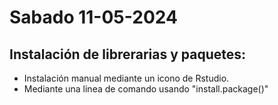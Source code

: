 
# Sabado 11-05-2024

## Instalación de librerarias y paquetes:
 - Instalación manual mediante un icono de Rstudio.
 - Mediante una linea de comando usando "install.package()"

